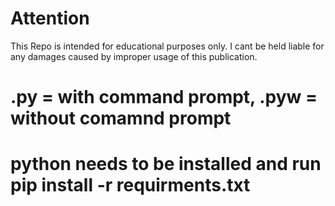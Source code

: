 # Attention
This Repo is intended for educational purposes only. I cant be held liable for any damages
caused by improper usage of this publication.

# .py = with command prompt, .pyw = without comamnd prompt
# python needs to be installed and run pip install -r requirments.txt
